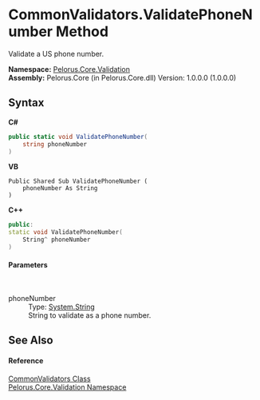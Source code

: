 # CommonValidators.ValidatePhoneNumber Method 
 

Validate a US phone number.

**Namespace:**&nbsp;<a href="14872C5C">Pelorus.Core.Validation</a><br />**Assembly:**&nbsp;Pelorus.Core (in Pelorus.Core.dll) Version: 1.0.0.0 (1.0.0.0)

## Syntax

**C#**<br />
``` C#
public static void ValidatePhoneNumber(
	string phoneNumber
)
```

**VB**<br />
``` VB
Public Shared Sub ValidatePhoneNumber ( 
	phoneNumber As String
)
```

**C++**<br />
``` C++
public:
static void ValidatePhoneNumber(
	String^ phoneNumber
)
```


#### Parameters
&nbsp;<dl><dt>phoneNumber</dt><dd>Type: <a href="http://msdn2.microsoft.com/en-us/library/s1wwdcbf" target="_blank">System.String</a><br />String to validate as a phone number.</dd></dl>

## See Also


#### Reference
<a href="34189D1B">CommonValidators Class</a><br /><a href="14872C5C">Pelorus.Core.Validation Namespace</a><br />